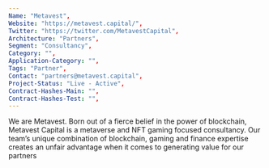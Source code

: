 ```yaml
---
Name: "Metavest",
Website: "https://metavest.capital/",
Twitter: "https://twitter.com/MetavestCapital",
Architecture: "Partners",
Segment: "Consultancy",
Category: "",
Application-Category: "",
Tags: "Partner",
Contact: "partners@metavest.capital",
Project-Status: "Live - Active",
Contract-Hashes-Main: "",
Contract-Hashes-Test: "",
---
```

<!--lang:en--> 
We are Metavest.
Born out of a fierce belief in the power of blockchain, Metavest Capital is a metaverse and NFT gaming focused consultancy. Our team’s unique combination of blockchain, gaming and finance expertise creates an unfair advantage when it comes to generating value for our partners
<!--lang:es--] 
Somos Metavest.
Nacido de una feroz creencia en el poder de la cadena de bloques, Metavest Capital es una consultoría enfocada en juegos NFT y metaverso. La combinación única de experiencia en blockchain, juegos y finanzas de nuestro equipo crea una ventaja injusta cuando se trata de generar valor para nuestros socios.
<!--lang:de--] 
Wir sind Metavest.
Metavest Capital ist aus dem festen Glauben an die Kraft der Blockchain entstanden und ist ein auf Metaverse und NFT-Gaming ausgerichtetes Beratungsunternehmen. Die einzigartige Kombination aus Blockchain-, Spiele- und Finanzexpertise unseres Teams schafft einen unfairen Vorteil, wenn es darum geht, Werte für unsere Partner zu generieren
<!--lang:fr--] 
Nous sommes Metavest.
Né d'une croyance farouche dans le pouvoir de la blockchain, Metavest Capital est un cabinet de conseil axé sur le métaverse et les jeux NFT. La combinaison unique d'expertise de notre équipe en matière de blockchain, de jeu et de finance crée un avantage injuste lorsqu'il s'agit de générer de la valeur pour nos partenaires
<!--lang:pl--] 
Jesteśmy Metavestem.
Zrodzony z zaciekłej wiary w moc blockchain, Metavest Capital jest firmą konsultingową zajmującą się metaverse i grami NFT. Unikalne połączenie naszego zespołu w zakresie technologii blockchain, gier i finansów zapewnia nieuczciwą przewagę, jeśli chodzi o generowanie wartości dla naszych partnerów
<!--lang:uk--] 
Ми Метавест.
Metavest Capital, яка народилася з глибокої віри в силу блокчейну, є консалтинговою компанією, орієнтованою на метавсесвіт і NFT-ігри. Унікальне поєднання досвіду нашої команди в області блокчейну, ігор і фінансів створює несправедливу перевагу, коли справа доходить до створення цінності для наших партнерів
[!--lang:*-->  
